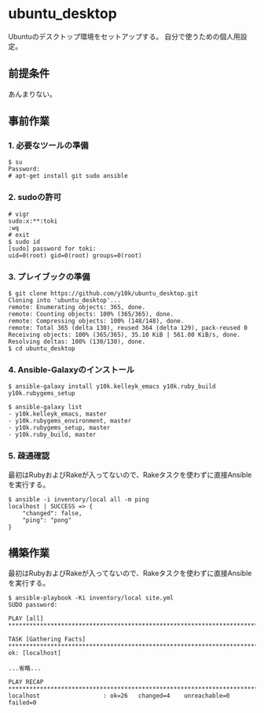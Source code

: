 ubuntu_desktop
==============

Ubuntuのデスクトップ環境をセットアップする。
自分で使うための個人用設定。

前提条件
--------

あんまりない。

事前作業
--------

### 1. 必要なツールの準備

```
$ su
Password:
# apt-get install git sudo ansible
```

### 2. sudoの許可

```
# vigr
sudo:x:**:toki
:wq
# exit
$ sudo id
[sudo] password for toki:
uid=0(root) gid=0(root) groups=0(root)
```

### 3. プレイブックの準備

```
$ git clone https://github.com/y10k/ubuntu_desktop.git
Cloning into 'ubuntu_desktop'...
remote: Enumerating objects: 365, done.
remote: Counting objects: 100% (365/365), done.
remote: Compressing objects: 100% (148/148), done.
remote: Total 365 (delta 130), reused 364 (delta 129), pack-reused 0
Receiving objects: 100% (365/365), 35.10 KiB | 561.00 KiB/s, done.
Resolving deltas: 100% (130/130), done.
$ cd ubuntu_desktop
```

### 4. Ansible-Galaxyのインストール

```
$ ansible-galaxy install y10k.kelleyk_emacs y10k.ruby_build y10k.rubygems_setup
```

```
$ ansible-galaxy list
- y10k.kelleyk_emacs, master
- y10k.rubygems_environment, master
- y10k.rubygems_setup, master
- y10k.ruby_build, master
```

### 5. 疎通確認

最初はRubyおよびRakeが入ってないので、Rakeタスクを使わずに直接Ansible
を実行する。

```
$ ansible -i inventory/local all -m ping
localhost | SUCCESS => {
    "changed": false,
    "ping": "pong"
}
```

構築作業
--------

最初はRubyおよびRakeが入ってないので、Rakeタスクを使わずに直接Ansible
を実行する。

```
$ ansible-playbook -Ki inventory/local site.yml
SUDO password:

PLAY [all] *******************************************************************************************************************************************

TASK [Gathering Facts] *******************************************************************************************************************************
ok: [localhost]

...省略...

PLAY RECAP *******************************************************************************************************************************************
localhost                  : ok=26   changed=4    unreachable=0    failed=0
```
